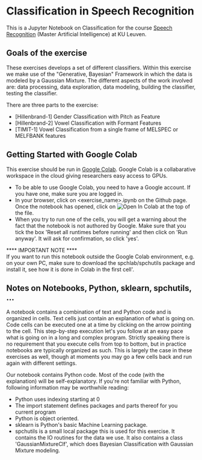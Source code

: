 # Classification in Speech Recognition

This is a Jupyter Notebook on Classification for the course [Speech Recognition](https://onderwijsaanbod.kuleuven.be/syllabi/e/H02A6AE.htm#activetab=doelstellingen_idp33776) (Master Artificial Intelligence) at KU Leuven.

## Goals of the exercise

These exercises develops a set of different classifiers.
Within this exercise we make use of the "Generative, Bayesian" Framework in which the data is modeled  by a Gaussian  Mixture.
The different aspects of the work involved are: data processing, data exploration, data modeling, building the classifier, testing the classifier.

There are three parts to the exercise:
- [Hillenbrand-1]  Gender Classification with Pitch as Feature
- [Hillenbrand-2]  Vowel Classification with Formant Features
- [TIMIT-1]        Vowel Classification from a single frame of MELSPEC or MELFBANK features


## Getting Started with Google Colab

This exercise should be run in [Google Colab](https://colab.research.google.com/). Google Colab is a collabarative workspace in the cloud giving researchers easy access to GPUs.

* To be able to use Google Colab, you need to have a Google account. If you have one, make sure you are logged in. 
* In your browser, click on <exercise_name>.ipynb on the Github page. Once the notebook has opened, click on   <img src="https://colab.research.google.com/assets/colab-badge.svg" alt="Open In Colab"/>   at the top of the file.
* When you try to run one of the cells, you will get a warning about the fact that the notebook is not authored by Google. Make sure that you tick the box 'Reset all runtimes before running' and then click on 'Run anyway'. It will ask for confirmation, so click 'yes'.

**** IMPORTANT NOTE ****  
If you want to run this notebook outside the Google Colab environment, e.g. on your own PC,  make sure to download the spchlab/spchutils package and install it, see how it is done in Colab in the first cell'.


## Notes on Notebooks, Python, sklearn, spchutils,  ...

A notebook contains a combination of text and Python code and is organized in cells. Text cells just contain an explanation of what is going on. Code cells can be executed one at a time by clicking on the arrow pointing to the cell. This step-by-step execution let's you follow at an easy pace what is going on in a long and complex program. Strictly speaking there is no requirement that you execute cells from top to bottom, but in practice notebooks are typically organized as such.  This is largely the case in these exercises as well, though at moments you may go a few cells back and run again with different settings.

Our notebook contains Python code. Most of the code (with the explanation) will be self-explanatory. If you're not familiar with Python, following information may be worthwhile reading:

* Python uses indexing starting at 0
* The import statement defines packages and parts thereof for you current program
* Python is object oriented. 
* sklearn is Python's basic Machine Learning package.  
* spchutils is a small local package this is used for this exercise. It contains the IO routines for the data we use. It also contains a class 'GaussianMixtureClf', which does Bayesian Classification with Gaussian Mixture modeling.  


